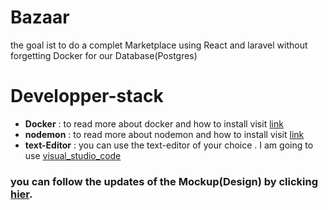 # Bazaar
the goal ist to do a complet Marketplace using React and laravel  without forgetting Docker for our Database(Postgres)
# Developper-stack
  - __Docker__ : to read more about docker and how to install visit [link](https://www.docker.com/get-started/)
  - __nodemon__ : to read more about nodemon and how to install visit [link](https://nodejs.org/en)
  - __text-Editor__ : you can use the text-editor of your choice . I am going to use [visual_studio_code](https://code.visualstudio.com)

### you can follow the updates of the Mockup(Design) by clicking [hier](https://www.figma.com/proto/t4ftV8HnlayXXaVtSpIY0G/Bazaar?node-id=1-2&t=wLPnJXg77IIcHDVE-1&scaling=min-zoom&content-scaling=fixed&page-id=0%3A1&starting-point-node-id=1%3A2&share=1).
